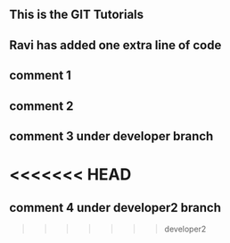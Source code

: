 ## This is the GIT Tutorials
## Ravi has added one extra line of code


## comment 1
## comment 2

## comment 3 under developer branch
<<<<<<< HEAD
=======
## comment 4 under developer2 branch
>>>>>>> developer2
